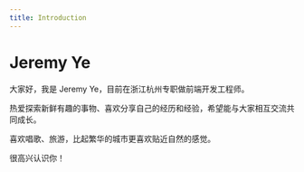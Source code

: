 ```yaml
---
title: Introduction
---
```


# Jeremy Ye

大家好，我是 Jeremy Ye，目前在浙江杭州专职做前端开发工程师。

热爱探索新鲜有趣的事物、喜欢分享自己的经历和经验，希望能与大家相互交流共同成长。

喜欢唱歌、旅游，比起繁华的城市更喜欢贴近自然的感觉。

很高兴认识你！
